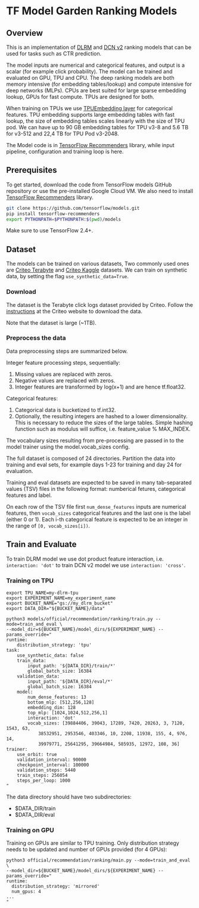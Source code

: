 # TF Model Garden Ranking Models

## Overview
This is an implementation of [DLRM](https://arxiv.org/abs/1906.00091) and
[DCN v2](https://arxiv.org/abs/2008.13535) ranking models that can be used for
tasks such as CTR prediction.

The model inputs are numerical and categorical features, and output is a scalar
(for example click probability).
The model can be trained and evaluated on GPU, TPU and CPU. The deep ranking
models are both memory intensive (for embedding tables/lookup) and compute
intensive for deep networks (MLPs). CPUs are best suited for large sparse
embedding lookup, GPUs for fast compute. TPUs are designed for both.

When training on TPUs we use
[TPUEmbedding layer](https://github.com/tensorflow/recommenders/blob/main/tensorflow_recommenders/layers/embedding/tpu_embedding_layer.py)
for categorical features. TPU embedding supports large embedding tables with
fast lookup, the size of embedding tables scales linearly with the size of TPU
pod. We can have up to 90 GB embedding tables for TPU v3-8 and 5.6 TB for
v3-512 and 22,4 TB for TPU Pod v3-2048.

The Model code is in
[TensorFlow Recommenders](https://github.com/tensorflow/recommenders/tree/main/tensorflow_recommenders/experimental/models)
library, while input pipeline, configuration and training loop is here.

## Prerequisites
To get started, download the code from TensorFlow models GitHub repository or
use the pre-installed Google Cloud VM. We also need to install [TensorFlow
Recommenders](https://www.tensorflow.org/recommenders) library.

```bash
git clone https://github.com/tensorflow/models.git
pip install tensorflow-recommenders
export PYTHONPATH=$PYTHONPATH:$(pwd)/models
```

Make sure to use TensorFlow 2.4+.

## Dataset

The models can be trained on various datasets, Two commonly used ones are
[Criteo Terabyte](https://labs.criteo.com/2013/12/download-terabyte-click-logs/)
and [Criteo Kaggle](https://labs.criteo.com/2014/02/kaggle-display-advertising-challenge-dataset/)
datasets.
We can train on synthetic data, by setting the flag `use_synthetic_data=True`.

### Download

The dataset is the Terabyte click logs dataset provided by Criteo. Follow the
[instructions](https://labs.criteo.com/2013/12/download-terabyte-click-logs/) at
the Criteo website to download the data.

Note that the dataset is large (~1TB).

### Preprocess the data

Data preprocessing steps are summarized below.

Integer feature processing steps, sequentially:

1.  Missing values are replaced with zeros.
2.  Negative values are replaced with zeros.
3.  Integer features are transformed by log(x+1) and are hence tf.float32.

Categorical features:

1.  Categorical data is bucketized to tf.int32.
2.  Optionally, the resulting integers are hashed to a lower dimensionality.
    This is necessary to reduce the sizes of the large tables. Simple hashing
    function such as modulus will suffice, i.e. feature_value % MAX_INDEX.

The vocabulary sizes resulting from pre-processing are passed in to the model
trainer using the model.vocab_sizes config.

The full dataset is composed of 24 directories. Partition the data into training
and eval sets, for example days 1-23 for training and day 24 for evaluation.

Training and eval datasets are expected to be saved in many tab-separated values
(TSV) files in the following format: numberical fetures, categorical features
and label.

On each row of the TSV file first `num_dense_features` inputs are numerical
features, then `vocab_sizes` categorical features and the last one is the label
(either 0 or 1). Each i-th categorical feature is expected to be an integer in
the range of `[0, vocab_sizes[i])`.

## Train and Evaluate

To train DLRM model we use dot product feature interaction, i.e.
`interaction: 'dot'` to train DCN v2 model we use `interaction: 'cross'`.


### Training on TPU

```shell
export TPU_NAME=my-dlrm-tpu
export EXPERIMENT_NAME=my_experiment_name
export BUCKET_NAME="gs://my_dlrm_bucket"
export DATA_DIR="${BUCKET_NAME}/data"

python3 models/official/recommendation/ranking/train.py --mode=train_and_eval \
--model_dir=${BUCKET_NAME}/model_dirs/${EXPERIMENT_NAME} --params_override="
runtime:
    distribution_strategy: 'tpu'
task:
    use_synthetic_data: false
    train_data:
        input_path: '${DATA_DIR}/train/*'
        global_batch_size: 16384
    validation_data:
        input_path: '${DATA_DIR}/eval/*'
        global_batch_size: 16384
    model:
        num_dense_features: 13
        bottom_mlp: [512,256,128]
        embedding_dim: 128
        top_mlp: [1024,1024,512,256,1]
        interaction: 'dot'
        vocab_sizes: [39884406, 39043, 17289, 7420, 20263, 3, 7120, 1543, 63,
            38532951, 2953546, 403346, 10, 2208, 11938, 155, 4, 976, 14,
            39979771, 25641295, 39664984, 585935, 12972, 108, 36]
trainer:
    use_orbit: true
    validation_interval: 90000
    checkpoint_interval: 100000
    validation_steps: 5440
    train_steps: 256054
    steps_per_loop: 1000
"
```

The data directory should have two subdirectories:

*   $DATA_DIR/train
*   $DATA_DIR/eval

### Training on GPU

Training on GPUs are similar to TPU training. Only distribution strategy needs
to be updated and number of GPUs provided (for 4 GPUs):

```shell
python3 official/recommendation/ranking/main.py --mode=train_and_eval \
--model_dir=${BUCKET_NAME}/model_dirs/${EXPERIMENT_NAME} --params_override="
runtime:
  distribution_strategy: 'mirrored'
  num_gpus: 4
...
"
```
